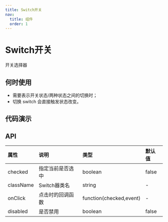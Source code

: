 ```yaml
---
title: Switch开关
nav:
  title: 组件
  order: 1
---
```


# Switch开关

开关选择器

## 何时使用

* 需要表示开关状态/两种状态之间的切换时；
* 切换 switch 会直接触发状态改变。

## 代码演示

<code src="./demo/index.tsx"></code>

## API

| 属性      | 说明             | 类型                    | 默认值 |
| :-------- | :--------------- | :---------------------- | :----- |
| checked   | 指定当前是否选中 | boolean                 | false  |
| className | Switch器类名     | string                  | -      |
| onClick   | 点击时的回调函数 | function(checked,event) | -      |
| disabled  | 是否禁用         | boolean                 | false  |
